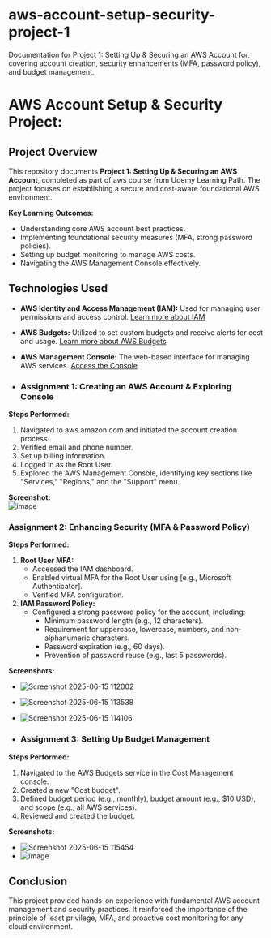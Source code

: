 # aws-account-setup-security-project-1
Documentation for Project 1: Setting Up &amp; Securing an AWS Account for, covering account creation, security enhancements (MFA, password policy), and budget management.

# AWS Account Setup & Security Project:
## Project Overview

This repository documents 
**Project 1: Setting Up & Securing an AWS Account**, completed as part of aws course from Udemy Learning Path. The project focuses on establishing a secure and cost-aware foundational AWS environment.

**Key Learning Outcomes:**
* Understanding core AWS account best practices.
* Implementing foundational security measures (MFA, strong password policies).
* Setting up budget monitoring to manage AWS costs.
* Navigating the AWS Management Console effectively.

## Technologies Used

* **AWS Identity and Access Management (IAM):** Used for managing user permissions and access control. [Learn more about IAM](https://docs.aws.amazon.com/iam/index.html)
* **AWS Budgets:** Utilized to set custom budgets and receive alerts for cost and usage. [Learn more about AWS Budgets](https://docs.aws.amazon.com/awsaccountbilling/latest/aboutv2/budgets-overview.html)
* **AWS Management Console:** The web-based interface for managing AWS services. [Access the Console](https://aws.amazon.com/console/)

  
 
* ### Assignment 1: Creating an AWS Account & Exploring Console
**Steps Performed:**
1.  Navigated to aws.amazon.com and initiated the account creation process.
2.  Verified email and phone number.
3.  Set up billing information.
4.  Logged in as the Root User.
5.  Explored the AWS Management Console, identifying key sections like "Services," "Regions," and the "Support" menu.
   
 **Screenshot:**  
![image](https://github.com/user-attachments/assets/9c13a2df-fee0-4aeb-92ad-1e294b8d80c3)



### Assignment 2: Enhancing Security (MFA & Password Policy)
**Steps Performed:**
1.  **Root User MFA:**
    * Accessed the IAM dashboard.
    * Enabled virtual MFA for the Root User using [e.g., Microsoft Authenticator].
    * Verified MFA configuration.
2.  **IAM Password Policy:**
    * Configured a strong password policy for the account, including:
        * Minimum password length (e.g., 12 characters).
        * Requirement for uppercase, lowercase, numbers, and non-alphanumeric characters.
        * Password expiration (e.g., 60 days).
        * Prevention of password reuse (e.g., last 5 passwords).
          
**Screenshots:**
* ![Screenshot 2025-06-15 112002](https://github.com/user-attachments/assets/0d80efd5-5a21-42ef-9578-a4387a17367c)
* ![Screenshot 2025-06-15 113538](https://github.com/user-attachments/assets/cc7f9045-e829-40d4-b5b8-401f300a0f02)
* ![Screenshot 2025-06-15 114106](https://github.com/user-attachments/assets/1de05e00-790c-44eb-b10a-fae864916acb)



* ### Assignment 3: Setting Up Budget Management
**Steps Performed:**
1.  Navigated to the AWS Budgets service in the Cost Management console.
2.  Created a new "Cost budget".
3.  Defined budget period (e.g., monthly), budget amount (e.g., $10 USD), and scope (e.g., all AWS services).
4.  Reviewed and created the budget.
   
**Screenshots:**
* ![Screenshot 2025-06-15 115454](https://github.com/user-attachments/assets/645a9880-1431-4174-8f12-70105338fb1d)
* ![image](https://github.com/user-attachments/assets/bb9335ab-4efd-4f66-9795-180b39b84d45)


## Conclusion
This project provided hands-on experience with fundamental AWS account management and security practices. It reinforced the importance of the principle of least privilege, MFA, and proactive cost monitoring for any cloud environment.
